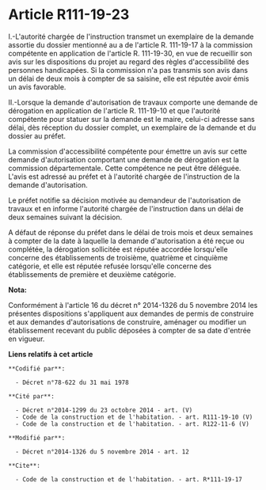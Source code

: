 # Article R111-19-23

I.-L'autorité chargée de l'instruction transmet un exemplaire de la demande assortie du dossier mentionné au a de l'article
R. 111-19-17 à la commission compétente en application de l'article R. 111-19-30, en vue de recueillir son avis sur les
dispositions du projet au regard des règles d'accessibilité des personnes handicapées. Si la commission n'a pas transmis son
avis dans un délai de deux mois à compter de sa saisine, elle est réputée avoir émis un avis favorable. 

II.-Lorsque la demande d'autorisation de travaux comporte une demande de dérogation en application de l'article R. 111-19-10
et que l'autorité compétente pour statuer sur la demande est le maire, celui-ci adresse sans délai, dès réception du dossier
complet, un exemplaire de la demande et du dossier au préfet. 

La commission d'accessibilité compétente pour émettre un avis sur cette demande d'autorisation comportant une demande de
dérogation est la commission départementale. Cette compétence ne peut être déléguée. L'avis est adressé au préfet et à
l'autorité chargée de l'instruction de la demande d'autorisation. 

Le préfet notifie sa décision motivée au demandeur de l'autorisation de travaux et en informe l'autorité chargée de
l'instruction dans un délai de deux semaines suivant la décision. 

A défaut de réponse du préfet dans le délai de trois mois et deux semaines à compter de la date à laquelle la demande
d'autorisation a été reçue ou complétée, la dérogation sollicitée est réputée accordée lorsqu'elle concerne des
établissements de troisième, quatrième et cinquième catégorie, et elle est réputée refusée lorsqu'elle concerne des
établissements de première et deuxième catégorie.

**Nota:**

Conformément à l'article 16 du décret n° 2014-1326 du 5 novembre 2014 les présentes dispositions s'appliquent aux demandes de
permis de construire et aux demandes d'autorisations de construire, aménager ou modifier un établissement recevant du public
déposées à compter de sa date d'entrée en vigueur.

**Liens relatifs à cet article**

	**Codifié par**:

	  - Décret n°78-622 du 31 mai 1978

	**Cité par**:

	  - Décret n°2014-1299 du 23 octobre 2014 - art. (V)
	  - Code de la construction et de l'habitation. - art. R111-19-10 (V)
	  - Code de la construction et de l'habitation. - art. R122-11-6 (V)

	**Modifié par**:

	  - Décret n°2014-1326 du 5 novembre 2014 - art. 12

	**Cite**:

	  - Code de la construction et de l'habitation. - art. R*111-19-17
